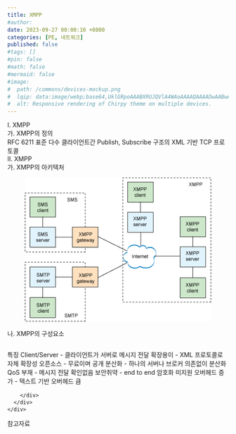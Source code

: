 ```yaml
---
title: XMPP
#author: 
date: 2023-09-27 00:00:10 +0800
categories: [PE, 네트워크]
published: false
#tags: []
#pin: false
#math: false
#mermaid: false
#image:
#  path: /commons/devices-mockup.png
#  lqip: data:image/webp;base64,UklGRpoAAABXRUJQVlA4WAoAAAAQAAAADwAABwAAQUxQSDIAAAARL0AmbZurmr57yyIiqE8oiG0bejIYEQTgqiDA9vqnsUSI6H+oAERp2HZ65qP/VIAWAFZQOCBCAAAA8AEAnQEqEAAIAAVAfCWkAALp8sF8rgRgAP7o9FDvMCkMde9PK7euH5M1m6VWoDXf2FkP3BqV0ZYbO6NA/VFIAAAA
#  alt: Responsive rendering of Chirpy theme on multiple devices.
---
```


<div class="post-wrap">
  <div class="para">
    <div class="para-title">
      I. XMPP
    </div>
    <div class="para-cntnt">
      <div class="para">
        <div class="para-title">
          가. XMPP의 정의
        </div>
        <div class="para-cntnt">
            RFC 6211 표준 다수 클라이언트간 Publish, Subscribe 구조의 XML 기반 TCP 프로토콜
        </div>
      </div>
    </div>
  </div>
  
  <div class="para">
    <div class="para-title">
      II. XMPP
    </div>
    <div class="para-cntnt">
      <div class="para">
        <div class="para-title">
          가. XMPP의 아키텍처
        </div>
        <div class="para-cntnt">
          <figure class="post-figure">
            <img src="/assets/img/posts/XMPP.png" alt="XMPP">
<!--            <figcaption>Source: Unveiling the Metaverse: Exploring Emerging Trends, Multifaceted Perspectives, and Future Challenges</figcaption>-->
          </figure>
        </div>
      </div>
      <div class="para">
        <div class="para-title">
          나. XMPP의 구성요소
        </div>
        <div class="para-cntnt">
          <table class="post-table">
          </table>
          특징
  Client/Server - 클라이언트가 서버로 메시지 전달
  확장용이 - XML 프로토콜로 자체 확장성
  오픈소스 - 무료이며 공개 
  분산화 - 하나의 서버나 브로커 의존없이 분산화
  QoS 부재 - 메시지 전달 확인없음
  보안취약 - end to end 암호화 미지원
  오버헤드 증가 - 텍스트 기반 오버헤드 큼

        </div>
      </div>
    </div>
  </div>

  <div class="refr-wrap">
    <div class="refr-title">
        참고자료
    </div>
    <ol class="refr-list">
    <!--    <li>(나현식, 최대선) <a target="_blank" href="https://scienceon.kisti.re.kr/commons/util/originalView.do?cn=JAKO202225948430499&oCn=JAKO202225948430499&dbt=JAKO&journal=NJOU00291864">메타버스 보안 위협 요소 및 대응 방안 검토</a></li>-->
    <!--    <li>(M. Uddin, S. Manickam, H. Ullah, M. Obaidat and A. Dandoush) <a target="_blank" href="https://ieeexplore.ieee.org/abstract/document/10138386">Unveiling the Metaverse: Exploring Emerging Trends, Multifaceted Perspectives, and Future Challenges</a></li>-->
    </ol>
  </div>
</div>
